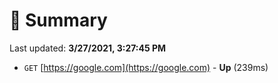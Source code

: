 # 📖 Summary
Last updated: **3/27/2021, 3:27:45 PM**

- `GET` [https://google.com](https://google.com) - **Up** (239ms)
